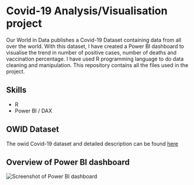 # Covid-19 Analysis/Visualisation project
Our World in Data publishes a Covid-19 Dataset containing data from all over the world. With this dataset, I have created a Power BI dashboard to visualise the trend in number of positive cases, number of deaths and vaccination percentage.
I have used R programming language to do data cleaning and manipulation. This repository contains all the files used in the project. 

## Skills
- R
- Power BI / DAX

## OWID Dataset
The owid Covid-19 dataset and detailed description can be found [here](https://github.com/owid/covid-19-data/tree/master/public/data)

## Overview of Power BI dashboard
![Screenshot of Power BI dashboard]("C:\Users\aimee\OneDrive\デスクトップ\Covid_analysis\covid_pbi_screenshot.png")

